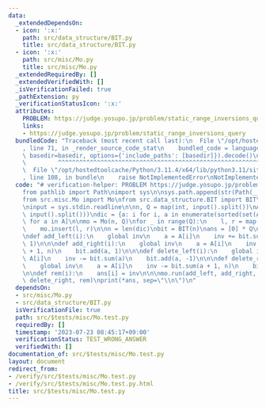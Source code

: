 ```yaml
---
data:
  _extendedDependsOn:
  - icon: ':x:'
    path: src/data_structure/BIT.py
    title: src/data_structure/BIT.py
  - icon: ':x:'
    path: src/misc/Mo.py
    title: src/misc/Mo.py
  _extendedRequiredBy: []
  _extendedVerifiedWith: []
  _isVerificationFailed: true
  _pathExtension: py
  _verificationStatusIcon: ':x:'
  attributes:
    PROBLEM: https://judge.yosupo.jp/problem/static_range_inversions_query
    links:
    - https://judge.yosupo.jp/problem/static_range_inversions_query
  bundledCode: "Traceback (most recent call last):\n  File \"/opt/hostedtoolcache/Python/3.11.4/x64/lib/python3.11/site-packages/onlinejudge_verify/documentation/build.py\"\
    , line 71, in _render_source_code_stat\n    bundled_code = language.bundle(stat.path,\
    \ basedir=basedir, options={'include_paths': [basedir]}).decode()\n          \
    \         ^^^^^^^^^^^^^^^^^^^^^^^^^^^^^^^^^^^^^^^^^^^^^^^^^^^^^^^^^^^^^^^^^^^^^^^^^^^^^^^^^\n\
    \  File \"/opt/hostedtoolcache/Python/3.11.4/x64/lib/python3.11/site-packages/onlinejudge_verify/languages/python.py\"\
    , line 108, in bundle\n    raise NotImplementedError\nNotImplementedError\n"
  code: "# verification-helper: PROBLEM https://judge.yosupo.jp/problem/static_range_inversions_query\n\
    from pathlib import Path\nimport sys\n\nsys.path.append(str(Path(__file__).resolve().parent.parent.parent.parent))\n\
    from src.misc.Mo import Mo\nfrom src.data_structure.BIT import BIT\nimport sys\n\
    \ninput = sys.stdin.readline\n\nn, Q = map(int, input().split())\nA = list(map(int,\
    \ input().split()))\ndic = {a: i for i, a in enumerate(sorted(set(A)))}\nA = [dic[a]\
    \ for a in A]\n\nmo = Mo(n, Q)\nfor _ in range(Q):\n    l, r = map(int, input().split())\n\
    \    mo.insert(l, r)\n\nn = len(dic)\nbit = BIT(n)\nans = [0] * Q\ninv = 0\n\n\
    \ndef add_left(i):\n    global inv\n    a = A[i]\n    inv += bit.sum(a)\n    bit.add(a,\
    \ 1)\n\n\ndef add_right(i):\n    global inv\n    a = A[i]\n    inv += bit.sum(a\
    \ + 1, n)\n    bit.add(a, 1)\n\n\ndef delete_left(i):\n    global inv\n    a =\
    \ A[i]\n    inv -= bit.sum(a)\n    bit.add(a, -1)\n\n\ndef delete_right(i):\n\
    \    global inv\n    a = A[i]\n    inv -= bit.sum(a + 1, n)\n    bit.add(a, -1)\n\
    \n\ndef rem(i):\n    ans[i] = inv\n\n\nmo.run(add_left, add_right, delete_left,\
    \ delete_right, rem)\nprint(*ans, sep=\"\\n\")\n"
  dependsOn:
  - src/misc/Mo.py
  - src/data_structure/BIT.py
  isVerificationFile: true
  path: src/$tests/misc/Mo.test.py
  requiredBy: []
  timestamp: '2023-07-23 08:45:17+09:00'
  verificationStatus: TEST_WRONG_ANSWER
  verifiedWith: []
documentation_of: src/$tests/misc/Mo.test.py
layout: document
redirect_from:
- /verify/src/$tests/misc/Mo.test.py
- /verify/src/$tests/misc/Mo.test.py.html
title: src/$tests/misc/Mo.test.py
---
```

